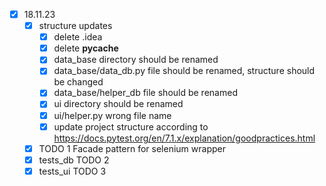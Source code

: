 - [x] 18.11.23
  - [x] structure updates
    - [x] delete .idea
    - [x] delete __pycache__
    - [x] data_base directory should be renamed
    - [x] data_base/data_db.py file should be renamed, structure should be changed
    - [x] data_base/helper_db file should be renamed
    - [x] ui directory should be renamed
    - [x] ui/helper.py wrong file name
    - [x] update project structure according to https://docs.pytest.org/en/7.1.x/explanation/goodpractices.html
  - [x] TODO 1 Facade pattern for selenium wrapper
  - [x] tests_db TODO 2
  - [x] tests_ui TODO 3